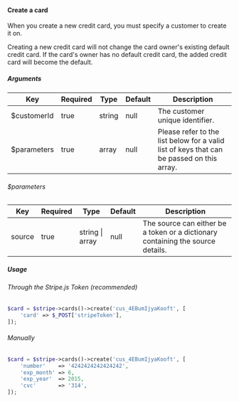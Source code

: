 #### Create a card

When you create a new credit card, you must specify a customer to create it on.

Creating a new credit card will not change the card owner's existing default credit card. If the card's owner has no default credit card, the added credit card will become the default.

##### Arguments

<table>
    <thead>
        <th>Key</th>
        <th>Required</th>
        <th>Type</th>
        <th>Default</th>
        <th>Description</th>
    </thead>
    <tbody>
        <tr>
            <td>$customerId</td>
            <td>true</td>
            <td>string</td>
            <td>null</td>
            <td>The customer unique identifier.</td>
        </tr>
        <tr>
            <td>$parameters</td>
            <td>true</td>
            <td>array</td>
            <td>null</td>
            <td>Please refer to the list below for a valid list of keys that can be passed on this array.</td>
        </tr>
    </tbody>
</table>

###### $parameters

<table>
    <thead>
        <th>Key</th>
        <th>Required</th>
        <th>Type</th>
        <th>Default</th>
        <th>Description</th>
    </thead>
    <tbody>
        <tr>
            <td>source</td>
            <td>true</td>
            <td>string | array</td>
            <td>null</td>
            <td>The source can either be a token or a dictionary containing the source details.</td>
        </tr>
    </tbody>
</table>

##### Usage

###### Through the Stripe.js Token (recommended)

```php
$card = $stripe->cards()->create('cus_4EBumIjyaKooft', [
    'card' => $_POST['stripeToken'],
]);
```

###### Manually

```php
$card = $stripe->cards()->create('cus_4EBumIjyaKooft', [
    'number'    => '4242424242424242',
    'exp_month' => 6,
    'exp_year'  => 2015,
    'cvc'       => '314',
]);
```
